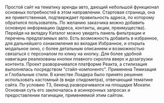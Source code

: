 Простой сайт на тематику аренды авто, дающий небольшой функционал основных потребностей в этом направлении. Стартовая страница, она же приветственная, подтверждает правильность адреса, по которому обратился пользователь. По желанию заказчика можно добавить основную информацию (адреса, контакты, акции, преимущества).
Перейдя на вкладку Каталог можно увидеть панель фильтрации и перечень предлагаемых авто.
Есть возможность добавить в избранное, для дальнейшего ознакомления во вкладке Избранное, и открыть модальное окно, с более детальным описанием и возможностью связаться с персоналом по клику на кнопку. Для более удобной навигации реализованы кнопки плавного скролла вверх и дозагрузки контента.
Проект разворачивался платформе Реакта, а стилизация выполнялась посредством "стайл-компонентс". Применена Темизация и Глобальные стили. В качестве Лоадера было принято решение использовать кастомный (в виде спидометра), отвечающий тематике сайта. По условию ТЗ, бекенд разворачивался на площадке Мокапи. Основная суть его заключалась в асинхронных запросах и предоставлении пагинации, применяемой этим сайтом.